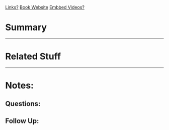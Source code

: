 [Links?](#)
[Book Website](http://diveintohtml5.info/index.html)
[Embbed Videos?](#)
# Summary

----
# Related Stuff

----
# Notes:

## Questions:

## Follow Up:
